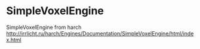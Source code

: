 # SimpleVoxelEngine
SimpleVoxelEngine from harch
http://irrlicht.ru/harch/Engines/Documentation/SimpleVoxelEngine/html/index.html
